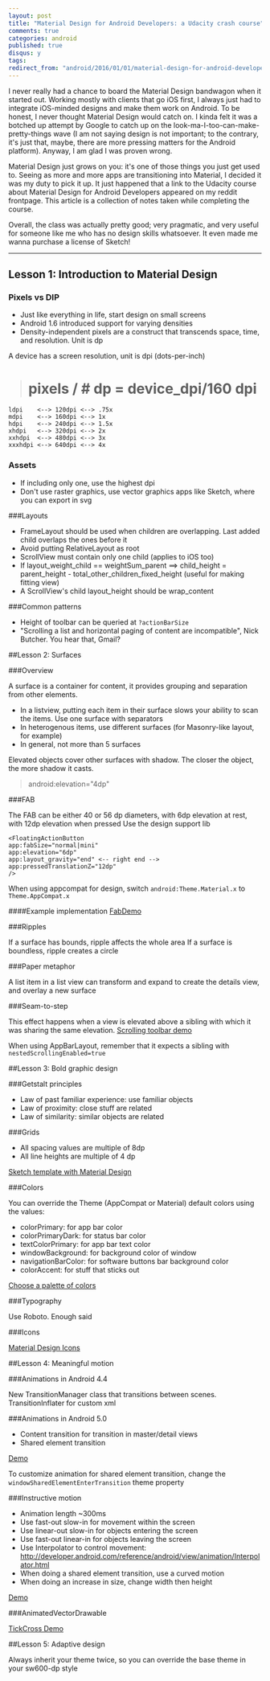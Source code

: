 ```yaml
---
layout: post
title: "Material Design for Android Developers: a Udacity crash course"
comments: true
categories: android
published: true
disqus: y
tags:
redirect_from: "android/2016/01/01/material-design-for-android-developers-a-udacity-crash-course"
---
```


I never really had a chance to board the Material Design bandwagon when it started out. Working mostly with clients that go iOS first, I always just had to integrate iOS-minded designs and make them work on Android. To be honest, I never thought Material Design would catch on. I kinda felt it was a botched up attempt by Google to catch up on the look-ma-I-too-can-make-pretty-things wave (I am not saying design is not important; to the contrary, it's just that, maybe, there are more pressing matters for the Android platform). Anyway, I am glad I was proven wrong.

Material Design just grows on you: it's one of those things you just get used to. Seeing as more and more apps are transitioning into Material, I decided it was my duty to pick it up. It just happened that a link to the Udacity course about Material Design for Android Developers appeared on my reddit frontpage. This article is a collection of notes taken while completing the course.

Overall, the class was actually pretty good; very pragmatic, and very useful for someone like me who has no design skills whatsoever. It even made me wanna purchase a license of Sketch!

---

## Lesson 1: Introduction to Material Design

### Pixels vs DIP

- Just like everything in life, start design on small screens
- Android 1.6 introduced support for varying densities
- Density-independent pixels are a construct that transcends space, time, and resolution. Unit is dp

A device has a screen resolution, unit is dpi (dots-per-inch)

>  # pixels / # dp = device_dpi/160 dpi

```
ldpi    <--> 120dpi <--> .75x
mdpi    <--> 160dpi <--> 1x
hdpi    <--> 240dpi <--> 1.5x
xhdpi   <--> 320dpi <--> 2x
xxhdpi  <--> 480dpi <--> 3x
xxxhdpi <--> 640dpi <--> 4x
```

### Assets

- If including only one, use the highest dpi
- Don't use raster graphics, use vector graphics apps like Sketch, where you can export in svg

###Layouts
 
- FrameLayout should be used when children are overlapping. Last added child overlaps the ones before it
- Avoid putting RelativeLayout as root
- ScrollView must contain only one child (applies to iOS too)
- If layout_weight_child == weightSum_parent ==> child_height = parent_height - total_other_children_fixed_height (useful for making fitting view)
- A ScrollView's child layout_height should be wrap_content

###Common patterns

- Height of toolbar can be queried at `?actionBarSize`
- "Scrolling a list and horizontal paging of content are incompatible", Nick Butcher. You hear that, Gmail?

##Lesson 2: Surfaces

###Overview

A surface is a container for content, it provides grouping and separation from other elements.

- In a listview, putting each item in their surface slows your ability to scan the items. Use one surface with separators
- In heterogenous items, use different surfaces (for Masonry-like layout, for example)
- In general, not more than 5 surfaces

Elevated objects cover other surfaces with shadow. The closer the object, the more shadow it casts.

> android:elevation="4dp"

###FAB

The FAB can be either 40 or 56 dp diameters, with 6dp elevation at rest, with 12dp elevation when pressed
Use the design support lib

    <FloatingActionButton
	app:fabSize="normal|mini"
	app:elevation="6dp"
	app:layout_gravity="end" <-- right end -->
	app:pressedTranslationZ="12dp"
	/>

When using appcompat for design, switch `android:Theme.Material.x` to `Theme.AppCompat.x`

####Example implementation
[FabDemo](https://github.com/udacity/ud862-samples/tree/master/FabDemo)

###Ripples

If a surface has bounds, ripple affects the whole area
If a surface is boundless, ripple creates a circle

###Paper metaphor

A list item in a list view can transform and expand to create the details view, and overlay a new surface

###Seam-to-step

This effect happens when a view is elevated above a sibling with which it was sharing the same elevation.
[Scrolling toolbar demo](https://github.com/udacity/ud862-samples/tree/master/ScrollEventsDemo) 

When using AppBarLayout, remember that it expects a sibling with `nestedScrollingEnabled=true`

##Lesson 3: Bold graphic design

###Getstalt principles

- Law of past familiar experience: use familiar objects
- Law of proximity: close stuff are related
- Law of similarity: similar objects are related

###Grids

- All spacing values are multiple of 8dp
- All line heights are multiple of 4 dp

[Sketch template with Material Design](https://www.google.com/design/spec/resources/sticker-sheets-icons.html#sticker-sheets-icons-product-icons)

###Colors

You can override the Theme (AppCompat or Material) default colors using the values:

- colorPrimary: for app bar color
- colorPrimaryDark: for status bar color
- textColorPrimary: for app bar text color
- windowBackground: for background color of window
- navigationBarColor: for software buttons bar background color
- colorAccent: for stuff that sticks out

[Choose a palette of colors](https://www.google.com/design/spec/style/color.html)

###Typography

Use Roboto. Enough said

###Icons

[Material Design Icons](https://materialdesignicons.com/)

##Lesson 4: Meaningful motion

###Animations in Android 4.4

New TransitionManager class that transitions between scenes. TransitionInflater for custom xml <transitionSet>

###Animations in Android 5.0

- Content transition for transition in master/detail views
- Shared element transition

[Demo](https://github.com/udacity/ud862-samples/tree/master/Unsplash)

To customize animation for shared element transition, change the `windowSharedElementEnterTransition` theme property


###Instructive motion

- Animation length ~300ms
- Use fast-out slow-in for movement within the screen
- Use linear-out slow-in for objects entering the screen
- Use fast-out linear-in for objects leaving the screen
- Use Interpolator to control movement: http://developer.android.com/reference/android/view/animation/Interpolator.html
- When doing a shared element transition, use a curved motion
- When doing an increase in size, change width then height

[Demo](https://github.com/udacity/ud862-samples/tree/master/CoordinatedMotion)

###AnimatedVectorDrawable

[TickCross Demo](https://github.com/udacity/ud862-samples/tree/master/TickCross)


##Lesson 5: Adaptive design

Always inherit your theme twice, so you can override the base theme in your sw600-dp style


